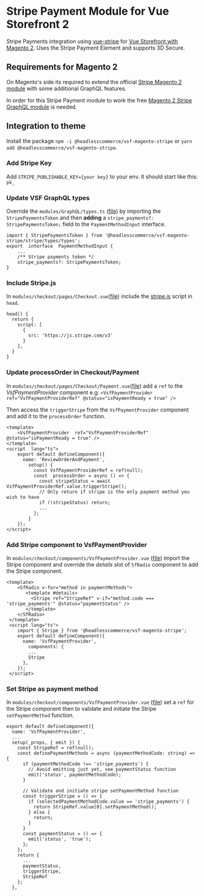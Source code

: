 # Stripe Payment Module for Vue Storefront 2

Stripe Payments integration using [vue-stripe](https://github.com/vue-stripe/vue-stripe) for [Vue Storefront with Magento 2](https://github.com/vuestorefront/magento2). Uses the Stripe Payment Element and supports 3D Secure.

## Requirements for Magento 2
On Magento's side its required to extend the official [Stripe Magento 2 module](https://marketplace.magento.com/stripe-stripe-payments.html) with some additional GraphQL features. 

In order for this Stripe Payment module to work the free [Magento 2 Stripe GraphQL module](https://github.com/headlesscommerce/magento-stripe-graphql) is needed.

## Integration to theme
Install the package `npm -i @headlesscommerce/vsf-magento-stripe` or `yarn add @headlesscommerce/vsf-magento-stripe`.

### Add Stripe Key 
Add `STRIPE_PUBLISHABLE_KEY={your key}` to your env. It should start like this: `pk_`

### Update VSF GraphQL types
Override the `modules/GraphQL/types.ts` ([file](https://github.com/vuestorefront/template-magento/blob/main/modules/GraphQL/types.ts)) by importing the `StripePaymentsToken` and then **adding** a `stripe_payments?: StripePaymentsToken;` field to the `PaymentMethodInput` interface.

```
import { StripePaymentsToken } from '@headlesscommerce/vsf-magento-stripe/stripe/types/types';
export  interface  PaymentMethodInput {
    ...
    /** Stripe payments token */
    stripe_payments?: StripePaymentsToken;
}
```

###  Include Stripe.js
In `modules/checkout/pages/Checkout.vue`([file](https://github.com/vuestorefront/template-magento/blob/main/modules/checkout/pages/Checkout.vue)) include the [stripe.js](https://stripe.com/docs/js) script in `head`.

```
head() {
  return {
    script: [
      {
        src: 'https://js.stripe.com/v3'
      }
    ],
  }
}
```

### Update processOrder in Checkout/Payment
In `modules/checkout/pages/Checkout/Payment.vue`([file](https://github.com/vuestorefront/template-magento/blob/main/modules/checkout/pages/Checkout/Payment.vue)) add a `ref` to the _VsfPaymentProvider_ component e.g:
 `<VsfPaymentProvider  ref="VsfPaymentProviderRef" @status="isPaymentReady = true" />`
 
Then access the `triggerStripe` from the `VsfPaymentProvider` component and add it to the `processOrder` function.

```
<template>
    <VsfPaymentProvider  ref="VsfPaymentProviderRef" @status="isPaymentReady = true" />
</template>
<script  lang="ts">
    export default defineComponent({
      name: 'ReviewOrderAndPayment',
        setup() {
          const VsfPaymentProviderRef = ref(null);
          const  processOrder = async () => {
            const stripeStatus = await VsfPaymentProviderRef.value.triggerStripe();
            // Only return if stripe is the only payment method you wish to have
            if (!stripeStatus) return;
            ...
          };
        }
    });
</script>
```
### Add Stripe component to VsfPaymentProvider
In `modules/checkout/components/VsfPaymentProvider.vue` ([file](https://github.com/vuestorefront/template-magento/blob/main/modules/checkout/components/VsfPaymentProvider.vue))  import the Stripe component and override the _details_ slot of `SfRadio` component to add the Stripe component. 

```
<template>
    <SfRadio v-for="method in paymentMethods">
       <template #details>
         <Stripe ref="StripeRef" v-if="method.code === 'stripe_payments'" @status="paymentStatus" />
       </template>
    </SfRadio>
 </template>
 <script lang="ts">
    import { Stripe } from '@headlesscommerce/vsf-magento-stripe';
    export default defineComponent({
      name: 'VsfPaymentProvider',
        components: {
        ...
        Stripe
      },
    });
 </script>
```


### Set Stripe as payment method 
In `modules/checkout/components/VsfPaymentProvider.vue` ([file](https://github.com/vuestorefront/template-magento/blob/main/modules/checkout/components/VsfPaymentProvider.vue)) set a `ref` for the Stripe component then to validate and initiate the Stripe `setPaymentMethod` function.

```
export default defineComponent({
  name: 'VsfPaymentProvider',
  ...
  setup(_props, { emit }) {
    const StripeRef = ref(null);
    const definePaymentMethods = async (paymentMethodCode: string) => {
      if (paymentMethodCode !== 'stripe_payments') {
        // Avoid emitting just yet, see paymentStatus function
        emit('status', paymentMethodCode);
      }
      
      // Validate and initiate stripe setPaymentMethod function
      const triggerStripe = () => {
        if (selectedPaymentMethodCode.value == 'stripe_payments') {
          return StripeRef.value[0].setPaymentMethod();
        } else {
          return;
        }
      }
      const paymentStatus = () => {
        emit('status', 'true');
      };
    };
    return {
      ...
      paymentStatus,
      triggerStripe,
      StripeRef
    };
  },
```

